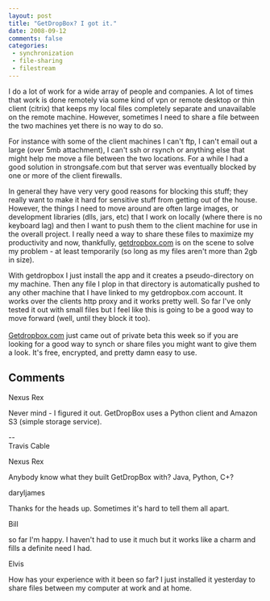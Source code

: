 ```yaml
---
layout: post
title: "GetDropBox? I got it."
date: 2008-09-12
comments: false
categories:
 - synchronization
 - file-sharing
 - filestream
---
```

I do a lot of work for a wide array of people and companies. A lot of times
that work is done remotely via some kind of vpn or remote desktop or thin
client (citrix) that keeps my local files completely separate and unavailable
on the remote machine. However, sometimes I need to share a file between the
two machines yet there is no way to do so.  
  
For instance with some of the client machines I can't ftp, I can't email out a
large (over 5mb attachment), I can't ssh or rsynch or anything else that might
help me move a file between the two locations. For a while I had a good
solution in strongsafe.com but that server was eventually blocked by one or
more of the client firewalls.  
  
In general they have very very good reasons for blocking this stuff; they
really want to make it hard for sensitive stuff from getting out of the house.
However, the things I need to move around are often large images, or
development libraries (dlls, jars, etc) that I work on locally (where there is
no keyboard lag) and then I want to push them to the client machine for use in
the overall project. I really need a way to share these files to maximize my
productivity and now, thankfully, [getdropbox.com](http://www.getdropbox.com/)
is on the scene to solve my problem - at least temporarily (so long as my
files aren't more than 2gb in size).  
  
With getdropbox I just install the app and it creates a pseudo-directory on my
machine. Then any file I plop in that directory is automatically pushed to any
other machine that I have linked to my getdropbox.com account. It works over
the clients http proxy and it works pretty well. So far I've only tested it
out with small files but I feel like this is going to be a good way to move
forward (well, until they block it too).  
[  
Getdropbox.com](http://www.getdropbox.com/) just came out of private beta this
week so if you are looking for a good way to synch or share files you might
want to give them a look. It's free, encrypted, and pretty damn easy to use.

## Comments

Nexus Rex

Never mind - I figured it out. GetDropBox uses a Python client and Amazon S3
(simple storage service).  
  
\--  
Travis Cable

Nexus Rex

Anybody know what they built GetDropBox with? Java, Python, C+?

daryljames

Thanks for the heads up. Sometimes it's hard to tell them all apart.

Bill

so far I'm happy. I haven't had to use it much but it works like a charm and
fills a definite need I had.

Elvis

How has your experience with it been so far? I just installed it yesterday to
share files between my computer at work and at home.


